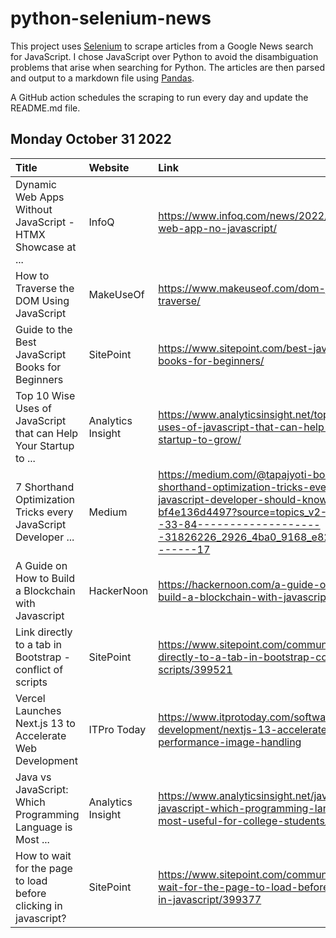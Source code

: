 # python-selenium-news

This project uses [Selenium](https://www.seleniumhq.org/) to scrape articles from a Google News search for JavaScript.
I chose JavaScript over Python to avoid the disambiguation problems that arise when searching for Python.
The articles are then parsed and output to a markdown file using [Pandas](https://pandas.pydata.org/).

A GitHub action schedules the scraping to run every day and update the README.md file.

## Monday October 31 2022


| Title                                                            | Website           | Link                                                                                                                                                                                                                   |
|:-----------------------------------------------------------------|:------------------|:-----------------------------------------------------------------------------------------------------------------------------------------------------------------------------------------------------------------------|
| Dynamic Web Apps Without JavaScript - HTMX Showcase at ...       | InfoQ             | https://www.infoq.com/news/2022/10/htmx-web-app-no-javascript/                                                                                                                                                         |
| How to Traverse the DOM Using JavaScript                         | MakeUseOf         | https://www.makeuseof.com/dom-javascript-traverse/                                                                                                                                                                     |
| Guide to the Best JavaScript Books for Beginners                 | SitePoint         | https://www.sitepoint.com/best-javascript-books-for-beginners/                                                                                                                                                         |
| Top 10 Wise Uses of JavaScript that can Help Your Startup to ... | Analytics Insight | https://www.analyticsinsight.net/top-10-wise-uses-of-javascript-that-can-help-your-startup-to-grow/                                                                                                                    |
| 7 Shorthand Optimization Tricks every JavaScript Developer ...   | Medium            | https://medium.com/@tapajyoti-bose/7-shorthand-optimization-tricks-every-javascript-developer-should-know-bf4e136d4497?source=topics_v2---------33-84--------------------31826226_2926_4ba0_9168_e828d36cda97-------17 |
| A Guide on How to Build a Blockchain with Javascript             | HackerNoon        | https://hackernoon.com/a-guide-on-how-to-build-a-blockchain-with-javascript                                                                                                                                            |
| Link directly to a tab in Bootstrap - conflict of scripts        | SitePoint         | https://www.sitepoint.com/community/t/link-directly-to-a-tab-in-bootstrap-conflict-of-scripts/399521                                                                                                                   |
| Vercel Launches Next.js 13 to Accelerate Web Development         | ITPro Today       | https://www.itprotoday.com/software-development/nextjs-13-accelerates-javascript-performance-image-handling                                                                                                            |
| Java vs JavaScript: Which Programming Language is Most ...       | Analytics Insight | https://www.analyticsinsight.net/java-vs-javascript-which-programming-language-is-most-useful-for-college-students/                                                                                                    |
| How to wait for the page to load before clicking in javascript?  | SitePoint         | https://www.sitepoint.com/community/t/how-to-wait-for-the-page-to-load-before-clicking-in-javascript/399377                                                                                                            |